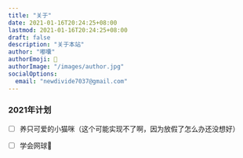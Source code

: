 ```yaml
---
title: "关于"
date: 2021-01-16T20:24:25+08:00
lastmod: 2021-01-16T20:24:25+08:00
draft: false
description: "关于本站"
author: "嘟囔"
authorEmoji: 👺
authorImage: "/images/author.jpg"
socialOptions:
  email: "newdivide7037@gmail.com"
---
```


### 2021年计划

- [ ] 养只可爱的小猫咪（这个可能实现不了啊，因为放假了怎么办还没想好）
- [ ] 学会网球🎾



